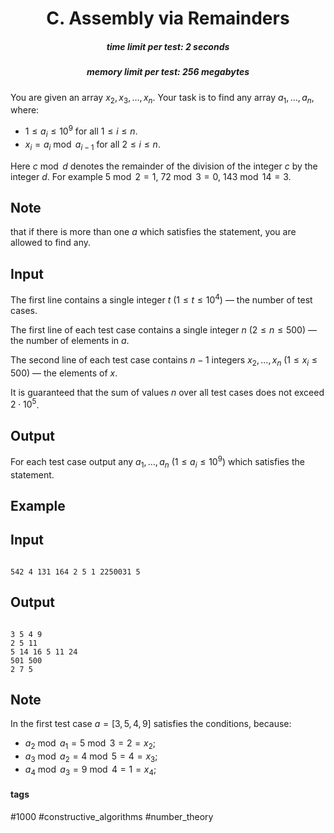 <h1 style='text-align: center;'> C. Assembly via Remainders</h1>

<h5 style='text-align: center;'>time limit per test: 2 seconds</h5>
<h5 style='text-align: center;'>memory limit per test: 256 megabytes</h5>

You are given an array $x_2,x_3,\dots,x_n$. Your task is to find any array $a_1,\dots,a_n$, where: 

* $1\le a_i\le 10^9$ for all $1\le i\le n$.
* $x_i=a_i \bmod a_{i-1}$ for all $2\le i\le n$.

Here $c\bmod d$ denotes the remainder of the division of the integer $c$ by the integer $d$. For example $5 \bmod 2 = 1$, $72 \bmod 3 = 0$, $143 \bmod 14 = 3$.

## Note

 that if there is more than one $a$ which satisfies the statement, you are allowed to find any.

## Input

The first line contains a single integer $t$ $(1\le t\le 10^4)$ — the number of test cases.

The first line of each test case contains a single integer $n$ $(2\le n\le 500)$ — the number of elements in $a$.

The second line of each test case contains $n-1$ integers $x_2,\dots,x_n$ $(1\le x_i\le 500)$ — the elements of $x$.

It is guaranteed that the sum of values $n$ over all test cases does not exceed $2 \cdot 10^5$.

## Output

For each test case output any $a_1,\dots,a_n$ ($1 \le a_i \le 10^9$) which satisfies the statement.

## Example

## Input


```

542 4 131 164 2 5 1 2250031 5
```
## Output


```

3 5 4 9
2 5 11
5 14 16 5 11 24
501 500
2 7 5
```
## Note

In the first test case $a=[3,5,4,9]$ satisfies the conditions, because: 

* $a_2\bmod a_1=5\bmod 3=2=x_2$;
* $a_3\bmod a_2=4\bmod 5=4=x_3$;
* $a_4\bmod a_3=9\bmod 4=1=x_4$;


#### tags 

#1000 #constructive_algorithms #number_theory 